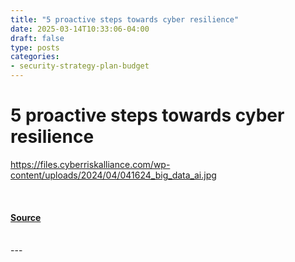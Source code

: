 ```yaml
---
title: "5 proactive steps towards cyber resilience"
date: 2025-03-14T10:33:06-04:00
draft: false
type: posts
categories: 
- security-strategy-plan-budget
---
```

# 5 proactive steps towards cyber resilience
https://files.cyberriskalliance.com/wp-content/uploads/2024/04/041624_big_data_ai.jpg
<br/>

<br/>


#### [Source](https://www.scworld.com/perspective/five-proactive-steps-towards-cyber-resilience)

<br/>
---
